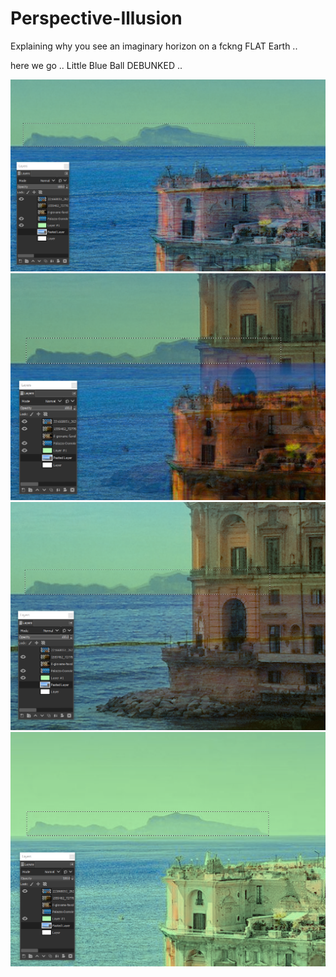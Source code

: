 # Perspective-Illusion
Explaining why you see an imaginary horizon on a fckng FLAT Earth ..

here we go .. Little Blue Ball DEBUNKED ..

![Capri 1](Screenshot_1.png)
![Capri 2](Screenshot_2.png)
![Capri 3](Screenshot_3.png)
![Capri 4](Screenshot_4.png)
